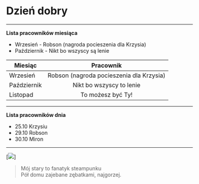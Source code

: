 Dzień dobry
============
---
**Lista pracowników miesiąca**
* Wrzesień - Robson (nagroda pocieszenia dla Krzysia)
* Październik - Nikt bo wszyscy są lenie      




| Miesiąc       | Pracownik                                 |
| ------------- |:-------------:                            |
| Wrzesień      | Robson (nagroda pocieszenia dla Krzysia)  |
| Październik   | Nikt bo wszyscy to lenie                  |
| Listopad      | To możesz być Ty!                         |
------------

**Lista pracowników dnia**
* 25.10 Krzysiu 
* 29.10 Robson 
* 30.10 Miron   
 


---------

[<img src="http://www.motywujemy24.pl/upload/images/nie_ma_czegos_takiego_jak_brak_czasu_2014-01-11_18-30-08_middle.jpg">]


> Mój stary to fanatyk steampunku    
> Pół domu zajebane zębatkami, najgorzej.
